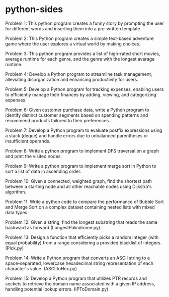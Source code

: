 # python-sides

Problem 1: This python program creates a funny story by prompting the user for different words and inserting them into a pre-written template.

Problem 2: This Python program creates a simple text-based adventure game where the user explores a virtual world by making choices.

Problem 3: This python program provides a list of high-rated short movies, average runtime for each genre, and the genre with the longest average runtime.

Problem 4: Develop a Python program to streamline task management, alleviating disorganization and enhancing productivity for users.

Problem 5: Develop a Python program for tracking expenses, enabling users to efficiently manage their finances by adding, viewing, and categorizing expenses.

Problem 6: Given customer purchase data, write a Python program to identify distinct customer segments based on spending patterns and recommend products tailored to their preferences.

Problem 7: Develop a Python program to evaluate postfix expressions using a stack (deque) and handle errors due to unbalanced parentheses or insufficient operands.

Problem 8: Write a python program to implement DFS traversal on a graph and print the visited nodes.

Problem 9: Write a python program to implement merge sort in Python to sort a list of data in ascending order.

Problem 10: Given a connected, weighted graph, find the shortest path between a starting node and all other reachable nodes using Dijkstra's algorithm.

Problem 11: Write a python code to compare the performance of Bubble Sort and Merge Sort on a complex dataset containing nested lists with mixed data types. 

Problem 12: Given a string, find the longest substring that reads the same backward as forward (LongestPalindrome.py).

Problem 13: Design a function that efficiently picks a random integer (with equal probability) from a range considering a provided blacklist of integers. (Pick.py)

Problem 14: Write a Python program that converts an ASCII string to a space-separated, lowercase hexadecimal string representation of each character's value. (ASCIItoHex.py)

Problem 15: Develop a Python program that utilizes PTR records and sockets to retrieve the domain name associated with a given IP address, handling potential lookup errors. (IPToDomain.py)
